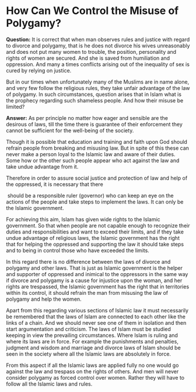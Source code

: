 How Can We Control the Misuse of Polygamy?
==========================================

**Question:** It is correct that when man observes rules and justice
with regard to divorce and polygamy, that is he does not divorce his
wives unreasonably and does not put many women to trouble, the position,
personality and rights of women are secured. And she is saved from
humiliation and oppression. And many a times conflicts arising out of
the inequality of sex is cured by relying on justice.

But in our times when unfortunately many of the Muslims are in name
alone, and very few follow the religious rules, they take unfair
advantage of the law of polygamy. In such circumstances, question arises
that in Islam what is the prophecy regarding such shameless people. And
how their misuse be limited?

**Answer:** As per principle no matter how eager and sensible are the
desirous of laws, till the time there is guarantee of their enforcement
they cannot be sufficient for the well-being of the society.

Though it is possible that education and training and faith upon God
should refrain people from breaking and misusing law. But in spite of
this these can never make a person loyal to the Islamic law and aware of
their duties. Some how or the other such people appear who act against
the law and  take undue advantage from it.

Therefore in order to assure social justice and protection of law and
help of the oppressed, it is necessary that there

 should be a responsible ruler (governor) who can keep an eye on the
actions of the people and take steps to implement the laws. It can only
be the Islamic government.

For achieving this aim, Islam has given wide rights to the Islamic
government. So that when people are not capable enough to recognize
their duties and responsibilities and want to exceed their limits, and
if they take undue advantage of religious laws, the Islamic government
has the right that for helping the oppressed and supporting the law it
should take steps and to being in control those who have exceeded the
limits.

In this regard there is no difference between the laws of divorce and
polygamy and other laws. That is just as Islamic government is the
helper and supporter of oppressed and inimical to the oppressors in the
same way if divorce and polygamy is a cause for injustice upon the
woman, and her rights are trespassed, the Islamic government has the
right that in territories within its control, it should refrain the man
from misusing the law of polygamy and help the women.

Apart from this regarding various sections of Islamic law it must
necessarily be remembered that the laws of Islam are connected to each
other like the links of a chain. And we should never see one of them in
isolation and then start argumentation and criticism. The laws of Islam
must be studied keeping in view the prevailing circumstances. Where
Islam is ruling and where its laws are in force. For example the
punishments and penalties, judgment and wisdom and marriage and divorce
laws of Islam should be seen in the society where all the Islamic laws
are absolutely in force.

From this aspect if all the Islamic laws are applied fully no one would
go against the law and trespass on the rights of others. And men will
never consider polygamy as forced control over women. Rather they will
have to follow all the Islamic laws and rules.
